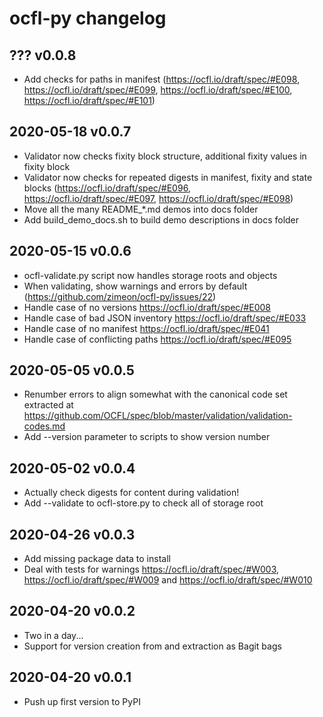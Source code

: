 # ocfl-py changelog

## ??? v0.0.8

  * Add checks for paths in manifest (https://ocfl.io/draft/spec/#E098, https://ocfl.io/draft/spec/#E099, https://ocfl.io/draft/spec/#E100, https://ocfl.io/draft/spec/#E101)

## 2020-05-18 v0.0.7

  * Validator now checks fixity block structure, additional fixity values in fixity block
  * Validator now checks for repeated digests in manifest, fixity and state blocks (https://ocfl.io/draft/spec/#E096, https://ocfl.io/draft/spec/#E097, https://ocfl.io/draft/spec/#E098) 
  * Move all the many README_*.md demos into docs folder
  * Add build_demo_docs.sh to build demo descriptions in docs folder

## 2020-05-15 v0.0.6

  * ocfl-validate.py script now handles storage roots and objects
  * When validating, show warnings and errors by default (https://github.com/zimeon/ocfl-py/issues/22)
  * Handle case of no versions https://ocfl.io/draft/spec/#E008
  * Handle case of bad JSON inventory https://ocfl.io/draft/spec/#E033
  * Handle case of no manifest https://ocfl.io/draft/spec/#E041
  * Handle case of conflicting paths https://ocfl.io/draft/spec/#E095


## 2020-05-05 v0.0.5

  * Renumber errors to align somewhat with the canonical code set extracted 
    at https://github.com/OCFL/spec/blob/master/validation/validation-codes.md
  * Add --version parameter to scripts to show version number

## 2020-05-02 v0.0.4

  * Actually check digests for content during validation!
  * Add --validate to ocfl-store.py to check all of storage root

## 2020-04-26 v0.0.3

  * Add missing package data to install
  * Deal with tests for warnings https://ocfl.io/draft/spec/#W003,
    https://ocfl.io/draft/spec/#W009 and https://ocfl.io/draft/spec/#W010

## 2020-04-20 v0.0.2

  * Two in a day...
  * Support for version creation from and extraction as Bagit bags

## 2020-04-20 v0.0.1

  * Push up first version to PyPI
